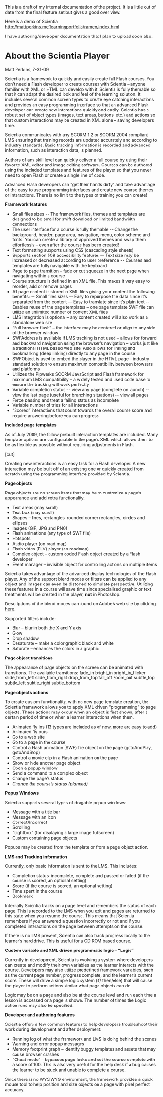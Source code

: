 This is a draft of my internal documentation of the project. It is a little out of date from the final feature set but gives a good over view.

Here is a demo of Scientia http://mattperkins.me/learningportfolio/ramen/index.html

I have authoring/developer documentation that I plan to upload soon also.

About the Scientia Player
=========================
Matt Perkins, 7-31-09

Scientia is a framework to quickly and easily create full Flash courses. You don’t need a Flash developer to create courses with Scientia – anyone familiar with XML or HTML can develop with it! Scientia is fully themable so that it can adapt the desired look and feel of the learning solution. It includes several common screen types to create eye catching interactions and provides an easy programming interface so that an advanced Flash developer can create new interactions quickly and easily. Scientia has a robust set of object types (images, text areas, buttons, etc.) and actions so that custom interactions may be created in XML alone – saving developers time.

Scientia communicates with any SCORM 1.2 or SCORM 2004 compliant LMS ensuring that training records are updated accurately and according to industry standards. Basic tracking information is recorded and advanced information, such as interaction data, is planned.

Authors of any skill level can quickly deliver a full course by using their favorite XML editor and image editing software. Courses can be authored using the included templates and features of the player so that you never need to open Flash or create a single line of code.

Advanced Flash developers can “get their hands dirty” and take advantage of the easy to use programming interfaces and create new course themes or interactions. There is no limit to the types of training you can create!

**Framework features**

- Small files sizes
-- The framework files, themes and templates are designed to be small for swift download on limited bandwidth connections
- The user interface for a course is fully themable
-- Change the background, header, page area, navigation, menu, color scheme and fonts. You can create a library of approved themes and swap them effortlessly – even after the course has been created!
- Text formatting supports using CSS (cascading style sheets)
- Supports section 508 accessibility features
-- Text size may be increased or decreased according to user preference
-- Courses and templates are fully navigable with the keyboard
- Page to page transition – fade or out squeeze in the next page when navigating within a course
- Course structure is defined in an XML file. This makes it very easy to reorder, add or remove pages
- All page content is stored in XML files giving your content the following benefits:
-- Small files sizes
-- Easy to repurpose the data since it’s separated from the content
-- Easy to translate since it’s plain text
-- Enables reuse of the page templates – one page template SWF file can utilize an unlimited number of content XML files
- LMS Integration is optional – any content created will also work as a standalone web site
- “Full browser flash” – the interface may be centered or align to any side of the browser window
- SWFAddress is available if LMS tracking is not used – allows for forward and backward navigation using the browser’s navigation – works just like a traditional HTML based web site! Also allows for linking and bookmarking (deep linking) directly to any page in the course
- SWFObject is used to embed the player in the HTML page – industry standard solution to ensure maximum compatibility between browsers and platforms
- Utilizes the Pipwerks SCORM JavaScript and Flash framework for maximum LMS compatibility – a widely tested and used code base to ensure the tracking will work perfectly
- Variable completion status
-- view any page (complete on launch)
-- view the last page (useful for branching situations)
-- view all pages
- Force passing and treat a failing status as incomplete
- Variable number of tries for all interactions
- “Scored” interactions that count towards the overall course score and require answering before you can progress

**Included** **page** **templates**

As of July 2009, the follow prebuilt interaction templates are included. Many template options are configurable in the page’s XML which allows them to be as flexible as possible without requiring adjustments in Flash.

[cut]

Creating new interactions is an easy task for a Flash developer. A new interaction may be built off of an existing one or quickly created from scratch using the programming interface provided by Scientia.

**Page objects**

Page objects are on screen items that may be to customize a page’s appearance and add extra functionality.

- Text areas (may scroll)
- Text box (may scroll)
- Shapes – lines, rectangles, rounded corner rectangles, circles and ellipses
- Images (GIF, JPG and PNG) 
- Flash animations (any type of SWF file)
- Hotspots
- Audio player (on road map)
- Flash video (FLV) player (on roadmap)
- Complex object – custom coded Flash object created by a Flash developer
- Event manager – invisible object for controlling actions on multiple items

Scientia takes advantage of the advanced display technologies of the Flash player. Any of the support blend modes or filters can be applied to any object and images can even be distorted to simulate perspective. Utilizing these features in a course will save time since specialized graphic or text treatments will be created in the player, **not** in Photoshop.

Descriptions of the blend modes can found on Adobe’s web site by clicking [here](http://livedocs.adobe.com/flash/9.0/ActionScriptLangRefV3/flash/display/BlendMode.html).

Supported filters include:
- Blur – blur in both the X and Y axis
- Glow
- Drop shadow
- Desaturate – make a color graphic black and white
- Saturate – enhances the colors in a graphic

**Page object transitions** 

The appearance of page objects on the screen can be animated with transitions. The available transitions:
fade_in
bright_in
bright_in_flicker
slide_from_left
slide_from_right
drop_from_top
fall_off
zoom_out
subtle_top
subtle_left
subtle_right
subtle_bottom

**Page objects actions**

To create custom functionality, with no new page template creation, the Scientia framework allows you to apply XML driven “programming” to page objects. These actions may occur when an object is first shown, after a certain period of time or when a learner interactions when them.

- Animated fly ins (13 types are included as of now, more are easy to add)
- Animated fly outs 
- Go to a web site
- Go to a page in the course
- Control a Flash animation (SWF) file object on the page (gotoAndPlay, gotoAndStop)
- Control a movie clip in a Flash animation on the page
- Show or hide another page object
- Open a popup window
- Send a command to a complex object
- Change the page’s status
- _Change the course’s status_ _(planned)_

**Popup Windows**

Scientia supports several types of dragable popup windows:
- Message with a title bar
- Message with an icon
- Correct/Incorrect
- Scrolling
- “Lightbox” (for displaying a large image fullscreen)
- Custom containing page objects

Popups may be created from the template or from a page object action.

**LMS and Tracking information**

Currently, only basic information is sent to the LMS. This includes:
- Completion status: incomplete, complete and passed or failed (if the course is scored, an optional setting)
- Score (if the course is scored, an optional setting)
- Time spent in the course
- Bookmark

Internally Scientia tracks on a page level and remembers the status of each page. This is recorded to the LMS when you exit and pages are returned to this state when you resume the course. This means that Scientia remembers if you answered a question incorrectly or not and if you completed interactions on the page between attempts on the course.

If there is no LMS present, Scientia can also track progress locally to the learner’s hard drive. This is useful for a CD ROM based course.

**Custom variable and XML driven programmatic logic** **– “Logic”**

Currently in development, Scientia is evolving a system where developers can create and modify their own variables as the learner interacts with the course. Developers may also utilize predefined framework variables, such as the current page number, progress complete, and the learner’s current score. These will drive a simple logic system (if/ then/else) that will cause the player to perform actions similar what page objects can do. 

Logic may be on a page and also be at the course level and run each time a lesson is accessed or a page is shown. The number of times the Logic action runs may also be specified.

**Developer and authoring features**

Scientia offers a few common features to help developers troubleshoot their work during development and after deployment:
- Running log of what the framework and LMS is doing behind the scenes
- Warning and error popup messages
- Memory footprint graph – identify buggy templates and assets that may cause browser crashes
- “Cheat mode” – bypasses page locks and set the course complete with a score of 100. This is also very useful for the help desk if a bug causes the learner to be stuck and unable to complete a course.

Since there is no WYSIWYG environment, the framework provides a quick mouse tool to help position and size objects on a page with pixel perfect accuracy.
